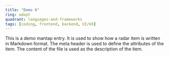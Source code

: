 ```yaml
---
title: "Demo 6"
ring: adopt
quadrant: languages-and-frameworks
tags: [coding, frontend, backend, UI/UX]
---
```


This is a demo mantap entry. It is used to show how a radar item is written in Markdown format. The meta header is used to define the attributes of the item. The content of the file is used as the description of the item.
